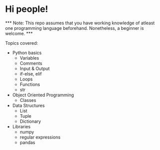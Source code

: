 # Hi people!

*** Note: This repo assumes that you have working knowledge of atleast one programming language beforehand.
Nonetheless, a beginner is welcome. ***

Topics covered:
* Python basics
    - Variables
    - Comments
    - Input & Output
    - if-else, elif
    - Loops
    - Functions
    - str
* Object Oriented Programming
    - Classes
* Data Structures
    - List
    - Tuple
    - Dictionary
* Libraries
    - numpy
    - regular expressions
    - pandas